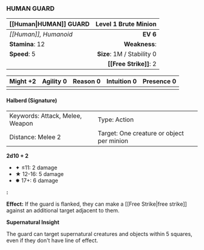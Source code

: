 ### HUMAN GUARD

| [[Human\|HUMAN]] GUARD |   **Level 1 Brute Minion** |
| :--------------------- | -------------------------: |
| *[[Human]], Humanoid*  |                   **EV 6** |
| **Stamina**: 12        |              **Weakness**: |
| **Speed**: 5           | **Size**: 1M / Stability 0 |
|                        |     **[[Free Strike]]**: 2 |

| **Might** +2 | **Agility** 0 | **Reason** 0 | **Intuition** 0 | **Presence** 0 |
| ------------ | ------------- | ------------ | --------------- | -------------- |
|              |               |              |                 |                |

#### Halberd (Signature)

|                                 |                                           |
| :------------------------------ | :---------------------------------------- |
| Keywords: Attack, Melee, Weapon | Type: Action                              |
| Distance: Melee 2               | Target: One creature or object per minion |

**2d10 + 2**

- ✦ ≤11: 2 damage
- ★ 12-16: 5 damage
- ✸ 17+: 6 damage

**:**

**Effect:** If the guard is flanked, they can make a [[Free Strike|free strike]] against an additional target adjacent to them.

**Supernatural Insight**

The guard can target supernatural creatures and objects within 5 squares, even if they don't have line of effect.

